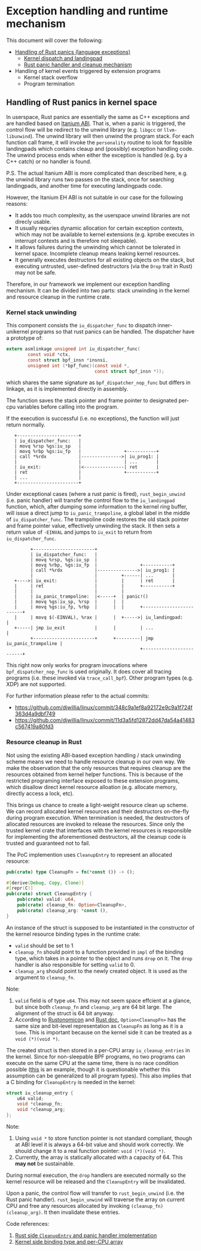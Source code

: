 # Exception handling and runtime mechanism

This document will cover the following:
- [Handling of Rust panics (language exceptions)](#handling-of-rust-panics-in-kernel-space)
  - [Kernel dispatch and landingpad](#kernel-stack-unwinding)
  - [Rust panic handler and cleanup mechanism](#resource-cleanup-in-rust)
- Handling of kernel events triggered by extension programs
  - Kernel stack overflow
  - Program termination

## Handling of Rust panics in kernel space

In userspace, Rust panics are essentially the same as C++ exceptions and
are handled based on [Itanium
ABI](https://llvm.org/docs/ExceptionHandling.html#itanium-abi-zero-cost-exception-handling).
That is, when a panic is triggered, the control flow will be redirect to
the unwind library (e.g. `libgcc` or `llvm-libunwind`). The unwind library
will then unwind the program stack. For each function call frame, it will
invoke the `personality` routine to look for feasible landingpads which
contains cleaup and (possibly) exception handling code. The unwind process
ends when either the exception is handled (e.g. by a C++ catch) or no
handler is found.

P.S. The actual Itanium ABI is more complicated than described here, e.g.
the unwind library runs two passes on the stack, once for searching
landingpads, and another time for executing landingpads code.

However, the Itanium EH ABI is not suitable in our case for the following
reasons:
- It adds too much complexity, as the userspace unwind libraries are not
  direcly usable.
- It usually requries dynamic allocation for certain exception contexts,
  which may not be available to kernel extensions (e.g. kprobe executes in
  interrupt contexts and is therefore not sleepable).
- It allows failures during the unwinding which cannot be tolerated in
  kernel space. Incomplete cleanup means leaking kernel resources.
- It generally executes destructors for all existing objects on the stack,
  but executing untrusted, user-defined destructors (via the `Drop` trait
  in Rust) may not be safe.

Therefore, in our framework we implement our exception handling mechanism.
It can be divided into two parts: stack unwinding in the kernel and
resource cleanup in the runtime crate.

### Kernel stack unwinding

This component consists the `iu_dispatcher_func` to dispatch
inner-unikernel programs so that rust panics can be handled. The dispatcher
have a prototype of:

```C
extern asmlinkage unsigned int iu_dispatcher_func(
        const void *ctx,
        const struct bpf_insn *insnsi,
        unsigned int (*bpf_func)(const void *,
                                 const struct bpf_insn *));
```

which shares the same signature as `bpf_dispatcher_nop_func` but differs
in linkage, as it is implemented directly in assembly.

The function saves the stack pointer and frame pointer to designated
per-cpu variables before calling into the program.

If the execution is successful (i.e. no exceptions), the function will
just return normally.

```
   +-----------------------+
   | iu_dispatcher_func:   |
   | movq %rsp %gs:iu_sp   |
   | movq %rbp %gs:iu_fp   |                +-----------+
   | call *%rdx            |--------------->| iu_prog1: |
   |                       |                | ...       |
   | iu_exit:              |<---------------| ret       |
   | ret                   |                +-----------+
   | ...                   |
   +-----------------------+
```

Under exceptional cases (where a rust panic is fired), `rust_begin_unwind`
(i.e. panic handler) will transfer the control flow to the `iu_landingpad`
function, which, after dumping some information to the kernel ring buffer,
will issue a direct jump to `iu_panic_trampoline`, a global label in the
middle of `iu_dispatcher_func`. The trampoline code restores the old stack
pointer and frame pointer value, effectively unwinding the stack.  It
then sets a return value of `-EINVAL` and jumps to `iu_exit` to return from
`iu_dispatcher_func`.

```
         +-----------------------+
         | iu_dispatcher_func:   |
         | movq %rsp, %gs:iu_sp  |
         | movq %rbp, %gs:iu_fp  |                +-----------+
         | call *%rdx            |--------------->| iu_prog1: |
         |                       |         +------| ...       |
   +---->| iu_exit:              |         |      | ret       |
   |     | ret                   |         |      +-----------+
   |     |                       |         |
   |     | iu_panic_trampoline:  |<-----+  | panic!()
   |     | movq %gs:iu_sp, %rsp  |      |  |
   |     | movq %gs:iu_fp, %rbp  |      |  |      +-------------------------+
   |     | movq $(-EINVAL), %rax |      |  +----->| iu_landingpad:          |
   +-----| jmp iu_exit           |      |         | ...                     |
         +-----------------------+      +---------| jmp iu_panic_trampoline |
                                                  +-------------------------+
```

This right now only works for program invocations where
`bpf_dispatcher_nop_func` is used originally. It does cover all tracing
programs (i.e. these invoked via `trace_call_bpf`). Other program types
(e.g. XDP) are not supported.

For further information please refer to the actual commits:
- <https://github.com/djwillia/linux/commit/348c9a1ef8a92172e9c9a1f724f363d4a9dbf749>
- <https://github.com/djwillia/linux/commit/11d3a5fd12872dd47da54a41483c567419a80fd3>

### Resource cleanup in Rust

Not using the existing ABI-based exception handling / stack unwinding scheme
means we need to handle resource cleanup in our own way. We make the observation
that the only resources that requires cleanup are the resources obtained from
kernel helper functions. This is because of the restricted programing interface
exposed to these extension programs, which disallow direct kernel resource
alloation (e.g. allocate memory, directly access a lock, etc).

This brings us chance to create a light-weight resource clean up scheme. We
can record allocated kernel resources and their destructors on-the-fly
during program execution. When termination is needed, the destructors of
allocated resources are invoked to release the resources. Since only the
trusted kernel crate that interfaces with the kernel resources is
responsible for implementing the aforementioned destructors, all the
cleanup code is trusted and guaranteed not to fail.

The PoC implemention uses `CleanupEntry` to represent an allocated resource:
```Rust
pub(crate) type CleanupFn = fn(*const ()) -> ();

#[derive(Debug, Copy, Clone)]
#[repr(C)]
pub(crate) struct CleanupEntry {
    pub(crate) valid: u64,
    pub(crate) cleanup_fn: Option<CleanupFn>,
    pub(crate) cleanup_arg: *const (),
}
```
An instance of the struct is supposed to be instantiated in the constructor
of the kernel resource binding types in the runtime crate:
- `valid` should be set to 1
- `cleanup_fn` should point to a function provided in `impl` of the binding
  type, which takes in a pointer to the object and runs `drop` on it. The
  `drop` handler is also responsible for setting `valid` to 0.
- `cleanup_arg` should point to the newly created object. It is used as the
  argument to `cleanup_fn`.

Note:
1. `valid` field is of type `u64`. This may not seem space effcient at a
   glance, but since both `cleanup_fn` and `cleanup_arg` are 64 bit large.
   The alignment of the struct is 64 bit anyway.
2. According to
   [Rustonomicon](https://doc.rust-lang.org/nomicon/repr-rust.html) and
   [Rust doc](https://doc.rust-lang.org/std/option/#representation),
   `Option<CleanupFn>` has the same size and bit-level representation as
   `CleanupFn` as long as it is a `Some`. This is important because on the
   kernel side it can be treated as a `void (*)(void *)`.

The created struct is then stored in a per-CPU array `iu_cleanup_entries`
in the kernel. Since for non-sleepable BPF programs, no two programs can
execute on the same CPU at the same time, there is no race condition
possible ([this](https://git.kernel.org/pub/scm/linux/kernel/git/stable/linux.git/tree/kernel/trace/bpf_trace.c#n109) is an example, though it is questionable whether this assumption can be generalized to all program types).
This also implies that a C binding for `CleanupEntry` is needed in the kernel:
```C
struct iu_cleanup_entry {
    u64 valid;
    void *cleanup_fn;
    void *cleanup_arg;
};
```
Note:
1. Using `void *` to store function pointer is not standard compliant,
  though at ABI level it is always a 64-bit value and should work correctly.
  We should change it to a real function pointer: `void (*)(void *)`.
2. Currently, the array is statically allocated with a capacity
  of 64. This **may not** be sustainable.

During normal execution, the `drop` handlers are executed normally so the
kernel resource will be released and the `CleanupEntry` will be invalidated.

Upon a panic, the control flow will transfer to `rust_begin_unwind` (i.e.
the Rust panic handler). `rust_begin_unwind` will traverse the array on current
CPU and free any resources allocated by invoking `(cleanup_fn)(cleanup_arg)`.
It then invalidate these entries.

Code references:
1. [Rust side `CleanupEntry` and panic handler implementation](https://github.com/djwillia/inner_unikernels/blob/main/inner_unikernel_rt/src/panic.rs)
2. [Kernel side binding type and per-CPU array](https://github.com/djwillia/linux/blob/inner_unikernels/kernel/bpf/core.c#L2465)